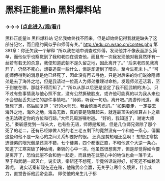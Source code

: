 # 黑料正能量in 黑料爆料站

### →→→ <a href="http://3t3e.com/index.html">[点此进入/观/看/]</a>

黑料正能量in 黑料爆料站
记忆我始终找不回来，但是却始终记得我就是缺失了这部分记忆，而且隐约间似乎和师傅有关。”
http://edu.cn.wsao.cn/contes.php
第381章：你还欠我一个解释
    “所以我在暗中调查过师傅，发现他并不像表面那么简单，而他似乎也察觉到了我和老四在调查他，而且有一次我发现他对我竟然怀有一丝若有若无的杀意，我便知道武朝不是久留之地，因此离开了。”
    “后来老四见我离开了，仍然不死心，想要追查一些什么，但是却遭到了暗杀，至今生死未卜。”
    “可能师傅得到的消息是他已经死了，因此没有再去寻他，只是对后来的你们说徐隐师弟是去了海外之地，但是我请过一位高人为师弟推理过命格，发现师弟还活着，至于到底在哪，那就不得而知了。”
    “所以从那以后更是坚定了我不回武朝的决心，只不过有些事情我与他心照不宣，没有公然撕破脸皮，或许他可能真的以为我从来也不会想起丢失记忆的那件事情吧。”
    “师弟，听我一句劝，离开吧。”周游传讯道。
    秦斩想了想，然后回复道：“好的大师兄，我会慎重考虑的。”
    “如果要走，一定要去海外之地，海外之地，海岛无数，真的要是隐藏起来，就连最顶尖的推算占卜之辈也无法确定你的方位和行踪。”大师兄周游嘱咐道。
    “好的，我知道了，谢谢大师兄。”
    秦斩感觉到一阵头大，也有些无语，师傅是叛贼，但是几位师兄弟除了那个死了的老二，还有已经嫁做人妇的老三老五剩下的竟然没有一个和他一条心，偏偏这些和他不是一条心的之间关系却要好的很。
    还真是剪短理还乱啊！
    想想江寒挑选徒弟的眼光倒是还真不错，七个徒弟，四个都很正直，不和他这个大逆一条心。
    知道了江寒突破了神仙境，秦斩的心中一凉，他虽然很想离开，但是却觉得如今要是离开了，恐怕武曌不会和他一起走，而且他在武曌心中的地位也会一落千丈。
    至于和武朝一起灭亡，说实话，秦斩还不想死，毕竟俗话说得好，好死还不如赖活着呢。
    说实话秦斩现在还在赌，他赌武帝会赢，无关乎江寒什么境界，什么实力，直觉告诉他武帝会赢。
    即使他的亲生儿子都
